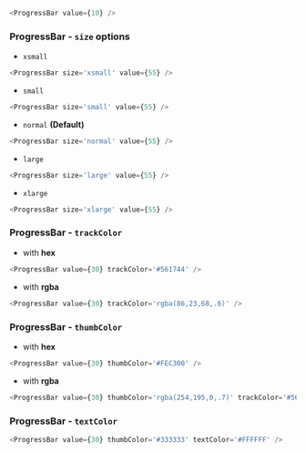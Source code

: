 ```js
<ProgressBar value={10} />
```


### ProgressBar - `size` options


- `xsmall`
```js
<ProgressBar size='xsmall' value={55} />
```

- `small`
```js
<ProgressBar size='small' value={55} />
```

- `normal` **(Default)**
```js
<ProgressBar size='normal' value={55} />
```

- `large`
```js
<ProgressBar size='large' value={55} />
```

- `xlarge`
```js
<ProgressBar size='xlarge' value={55} />
```


### ProgressBar - `trackColor`


- with **hex**
```js
<ProgressBar value={30} trackColor='#561744' />
```

- with **rgba**
```js { "props": { "className": "transparent" } }
<ProgressBar value={30} trackColor='rgba(86,23,68,.6)' />
```


### ProgressBar - `thumbColor`


- with **hex**
```js
<ProgressBar value={30} thumbColor='#FEC300' />
```

- with **rgba**
```js
<ProgressBar value={30} thumbColor='rgba(254,195,0,.7)' trackColor='#561744' />
```


### ProgressBar - `textColor`


```js
<ProgressBar value={30} thumbColor='#333333' textColor='#FFFFFF' />
```
